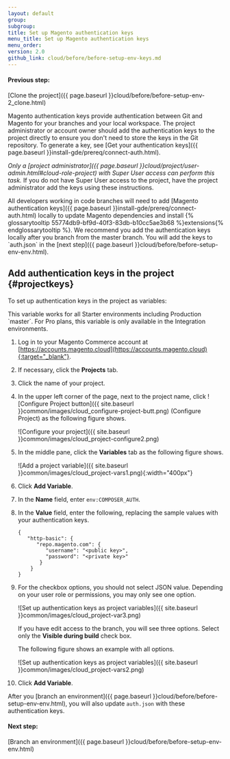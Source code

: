 ```yaml
---
layout: default
group:
subgroup:
title: Set up Magento authentication keys
menu_title: Set up Magento authentication keys
menu_order: 
version: 2.0
github_link: cloud/before/before-setup-env-keys.md
---
```


#### Previous step:
[Clone the project]({{ page.baseurl }}cloud/before/before-setup-env-2_clone.html)

Magento authentication keys provide authentication between Git and Magento for your branches and your local workspace. The project administrator or account owner should add the authentication keys to the project directly to ensure you don't need to store the keys in the Git repository. To generate a key, see [Get your authentication keys]({{ page.baseurl }}install-gde/prereq/connect-auth.html).

_Only a [project administrator]({{ page.baseurl }}cloud/project/user-admin.html#cloud-role-project) with Super User access can perform this task._ If you do not have Super User access to the project, have the project administrator add the keys using these instructions.

<div class="bs-callout bs-callout-info" id="info" markdown="1">
All developers working in code branches will need to add [Magento authentication keys]({{ page.baseurl }}install-gde/prereq/connect-auth.html) locally to update Magento dependencies and install {% glossarytooltip 55774db9-bf9d-40f3-83db-b10cc5ae3b68 %}extensions{% endglossarytooltip %}. We recommend you add the authentication keys locally after you branch from the master branch. You will add the keys to `auth.json` in the [next step]({{ page.baseurl }}cloud/before/before-setup-env-env.html).
</div>

## Add authentication keys in the project {#projectkeys}
To set up authentication keys in the project as variables:

<div class="bs-callout bs-callout-info" id="info" markdown="1">
This variable works for all Starter environments including Production `master`. For Pro plans, this variable is only available in the Integration environments.
</div>

1.	Log in to your Magento Commerce account at [https://accounts.magento.cloud](https://accounts.magento.cloud){:target="_blank"}.
2.	If necessary, click the **Projects** tab.
3.	Click the name of your project.
4.	In the upper left corner of the page, next to the project name, click ![Configure Project button]({{ site.baseurl }}common/images/cloud_configure-project-butt.png) (Configure Project) as the following figure shows.

	![Configure your project]({{ site.baseurl }}common/images/cloud_project-configure2.png)
5.	In the middle pane, click the **Variables** tab as the following figure shows.

	![Add a project variable]({{ site.baseurl }}common/images/cloud_project-vars1.png){:width="400px"}
6.	Click **Add Variable**.
7.	In the **Name** field, enter `env:COMPOSER_AUTH`.
8.	In the **Value** field, enter the following, replacing the sample values with your authentication keys.

		{
		   "http-basic": {
		      "repo.magento.com": {
		         "username": "<public key>",
		         "password": "<private key>"
		       }
		    }
		}
9.	For the checkbox options, you should not select JSON value. Depending on your user role or permissions, you may only see one option.

	![Set up authentication keys as project variables]({{ site.baseurl }}common/images/cloud_project-var3.png)

	If you have edit access to the branch, you will see three options. Select only the **Visible during build** check box.

	The following figure shows an example with all options.

	![Set up authentication keys as project variables]({{ site.baseurl }}common/images/cloud_project-vars2.png)
10.	Click **Add Variable**.

After you [branch an environment]({{ page.baseurl }}cloud/before/before-setup-env-env.html), you will also update `auth.json` with these authentication keys.

#### Next step:
[Branch an environment]({{ page.baseurl }}cloud/before/before-setup-env-env.html)
